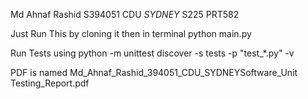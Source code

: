 Md Ahnaf Rashid S394051 CDU _SYDNEY_ S225 PRT582 

Just Run This by cloning it then in terminal python main.py

Run Tests using python -m unittest discover -s tests -p "test_*.py" -v 

PDF is named Md_Ahnaf_Rashid_394051_CDU_SYDNEYSoftware_Unit Testing_Report.pdf
